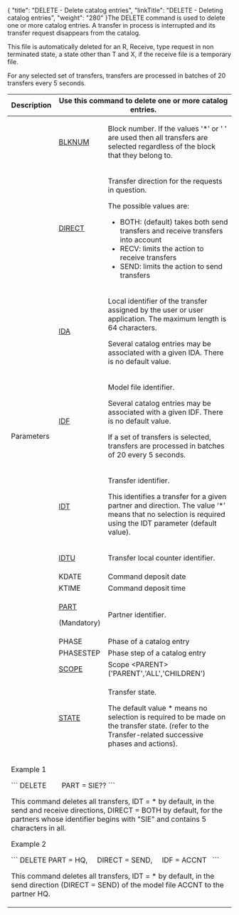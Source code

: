 {
    "title": "DELETE - Delete  catalog entries",
    "linkTitle": "DELETE - Deleting catalog entries",
    "weight": "280"
}The DELETE command is used to <span id="delete_command"></span>delete one
or more catalog entries. A transfer in process is interrupted and its
transfer request disappears from the catalog.

This file is automatically deleted for an R, Receive, type request in
non terminated state, a state other than T and X, if the receive file
is a temporary file.

For any selected set of transfers, transfers are processed in batches
of 20 transfers every 5 seconds.

<table>
   <thead>
      <tr>
<th >Description         </th>
<th colspan="2" >Use this command to delete one or more catalog entries.         </th>
      </tr>
   </thead>
   <tbody>
      <tr>
         <td rowspan="13" ><p>Parameters</p>         </td>
         <td ><p><a href="../../../c_intro_userinterfaces/command_summary/parameter_intro/blknum">BLKNUM</a> </p>         </td>
         <td ><p>Block number. If the values '*' or ' ' are used then all
transfers are selected regardless of the block that they belong to.</p>         </td>
      </tr>
      <tr>
         <td ><p><a href="../../../c_intro_userinterfaces/command_summary/parameter_intro/direct">DIRECT</a> </p>         </td>
         <td ><p>Transfer direction for the requests in question.</p>
<p>The possible values are:</p>
<ul>
<li>BOTH:
(default) takes both send transfers and receive transfers into account</li>
<li>RECV:
limits the action to receive transfers</li>
<li>SEND:
limits the action to send transfers</li>
</ul>         </td>
      </tr>
      <tr>
         <td ><p><a href="../../../c_intro_userinterfaces/command_summary/parameter_intro/ida">IDA</a> </p>         </td>
         <td ><p>Local identifier of the transfer assigned by the user or
user application. The maximum length is 64 characters.</p>
<p>Several catalog entries may be associated with a given
IDA. There is no default value.</p>         </td>
      </tr>
      <tr>
         <td ><p><a href="../../../c_intro_userinterfaces/command_summary/parameter_intro/idf">IDF</a> </p>         </td>
         <td ><p>Model file identifier.</p>
<p>Several catalog entries may be associated with a given
IDF. There is no default value.</p>
<p>If a set of transfers is selected, transfers are processed
in batches of 20 every 5 seconds.</p>         </td>
      </tr>
      <tr>
         <td ><p><a href="../../../c_intro_userinterfaces/command_summary/parameter_intro/idu">IDT</a> </p>         </td>
         <td ><p>Transfer identifier.</p>
<p>This identifies a transfer for a given partner and direction.
The value ‘*’ means that no selection is required using the IDT
parameter (default value).</p>         </td>
      </tr>
      <tr>
         <td ><p><a href="../../../c_intro_userinterfaces/command_summary/parameter_intro/idtu">IDTU</a> </p>         </td>
         <td ><p>Transfer local counter identifier.</p>         </td>
      </tr>
      <tr>
         <td >KDATE         </td>
         <td >Command deposit date         </td>
      </tr>
      <tr>
         <td >KTIME         </td>
         <td >Command deposit time         </td>
      </tr>
      <tr>
         <td ><p><a href="../../../c_intro_userinterfaces/command_summary/parameter_intro/part">PART</a></p>
<p>(Mandatory)</p>         </td>
         <td ><p>Partner identifier.</p>         </td>
      </tr>
      <tr>
         <td >PHASE         </td>
         <td >Phase of a catalog entry         </td>
      </tr>
      <tr>
         <td >PHASESTEP         </td>
         <td >Phase step of a catalog entry         </td>
      </tr>
      <tr>
         <td ><a href="../../../c_intro_userinterfaces/command_summary/parameter_intro/scope">SCOPE</a>         </td>
         <td >Scope &lt;PARENT&gt;  ('PARENT','ALL','CHILDREN')         </td>
      </tr>
      <tr>
         <td ><p><a href="../../../c_intro_userinterfaces/command_summary/parameter_intro/state">STATE</a> </p>         </td>
         <td ><p>Transfer state.</p>
<p>The default value * means no selection is required
to be made on the transfer state. (refer
to the Transfer-related successive phases and actions).</p>         </td>
      </tr>
      <tr>
         <td colspan="3" ><p>Example 1</p>
<div>
```
DELETE        PART = SIE??
```
</div>
<p>This command deletes all transfers, IDT = * by default, in the send
and receive directions, DIRECT = BOTH by default, for the partners whose
identifier begins with "SIE" and contains 5 characters in all.</p>
<p>Example 2</p>
<div>
```
DELETE
PART = HQ,
 
 
DIRECT = SEND,
 
 
IDF = ACCNT
 
```
</div>
<p>This command deletes all transfers, IDT = * by default, in the send
direction (DIRECT = SEND) of the model file ACCNT to the partner HQ.</p>         </td>
      </tr>
   </tbody>
</table>
